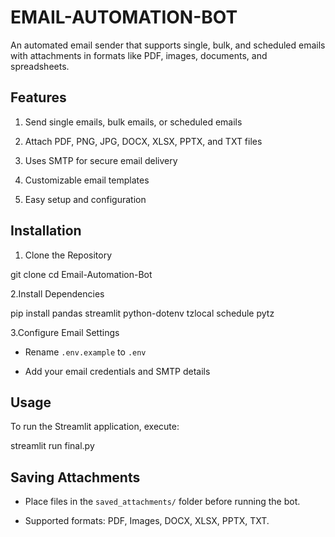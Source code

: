 # EMAIL-AUTOMATION-BOT

An automated email sender that supports single, bulk, and scheduled emails with attachments in formats like PDF, images, documents, and spreadsheets.

## Features

1. Send single emails, bulk emails, or scheduled emails  

2. Attach PDF, PNG, JPG, DOCX, XLSX, PPTX, and TXT files  

3. Uses SMTP for secure email delivery  

4. Customizable email templates  

5. Easy setup and configuration  

## Installation

 1. Clone the Repository

   git clone <repository-url> cd Email-Automation-Bot

 2.Install Dependencies  

   pip install pandas streamlit python-dotenv tzlocal schedule pytz

3.Configure Email Settings  

- Rename `.env.example` to `.env`
  
- Add your email credentials and SMTP details  

## Usage

  To run the Streamlit application, execute: 

  streamlit run final.py


## Saving Attachments

- Place files in the `saved_attachments/` folder before running the bot.
  
- Supported formats: PDF, Images, DOCX, XLSX, PPTX, TXT.
